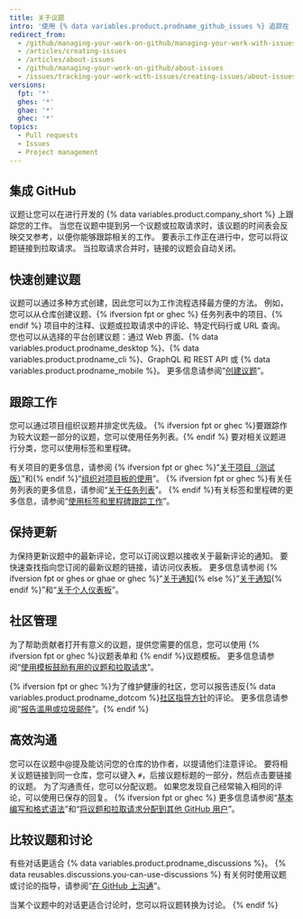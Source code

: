 ```yaml
---
title: 关于议题
intro: '使用 {% data variables.product.prodname_github_issues %} 追踪在 {% data variables.product.company_short %} 上的想法、反馈、任务或缺陷。'
redirect_from:
  - /github/managing-your-work-on-github/managing-your-work-with-issues-and-pull-requests/about-issues
  - /articles/creating-issues
  - /articles/about-issues
  - /github/managing-your-work-on-github/about-issues
  - /issues/tracking-your-work-with-issues/creating-issues/about-issues
versions:
  fpt: '*'
  ghes: '*'
  ghae: '*'
  ghec: '*'
topics:
  - Pull requests
  - Issues
  - Project management
---
```


## 集成 GitHub

议题让您可以在进行开发的 {% data variables.product.company_short %} 上跟踪您的工作。 当您在议题中提到另一个议题或拉取请求时，该议题的时间表会反映交叉参考，以便你能够跟踪相关的工作。 要表示工作正在进行中，您可以将议题链接到拉取请求。 当拉取请求合并时，链接的议题会自动关闭。

## 快速创建议题

议题可以通过多种方式创建，因此您可以为工作流程选择最方便的方法。 例如，您可以从仓库创建议题、{% ifversion fpt or ghec %} 任务列表中的项目、{% endif %} 项目中的注释、议题或拉取请求中的评论、特定代码行或 URL 查询。 您也可以从选择的平台创建议题：通过 Web 界面、{% data variables.product.prodname_desktop %}、{% data variables.product.prodname_cli %}、GraphQL 和 REST API 或 {% data variables.product.prodname_mobile %}。 更多信息请参阅“[创建议题](/issues/tracking-your-work-with-issues/creating-issues/creating-an-issue)”。

## 跟踪工作

您可以通过项目组织议题并排定优先级。 {% ifversion fpt or ghec %}要跟踪作为较大议题一部分的议题，您可以使用任务列表。{% endif %} 要对相关议题进行分类，您可以使用标签和里程碑。

有关项目的更多信息，请参阅 {% ifversion fpt or ghec %}“[关于项目（测试版）](/issues/trying-out-the-new-projects-experience/about-projects)”和{% endif %}“[组织对项目板的使用](/issues/organizing-your-work-with-project-boards)”。 {% ifversion fpt or ghec %}有关任务列表的更多信息，请参阅“[关于任务列表](/issues/tracking-your-work-with-issues/creating-issues/about-task-lists)”。 {% endif %}有关标签和里程碑的更多信息，请参阅“[使用标签和里程碑跟踪工作](/issues/using-labels-and-milestones-to-track-work)”。

## 保持更新

为保持更新议题中的最新评论，您可以订阅议题以接收关于最新评论的通知。 要快速查找指向您订阅的最新议题的链接，请访问仪表板。 更多信息请参阅 {% ifversion fpt or ghes or ghae or ghec %}“[关于通知](/github/managing-subscriptions-and-notifications-on-github/about-notifications){% else %}”[关于通知](/github/receiving-notifications-about-activity-on-github/about-notifications){% endif %}”和“[关于个人仪表板](/articles/about-your-personal-dashboard)”。

## 社区管理

为了帮助贡献者打开有意义的议题，提供您需要的信息，您可以使用 {% ifversion fpt or ghec %}议题表单和 {% endif %}议题模板。 更多信息请参阅“[使用模板鼓励有用的议题和拉取请求](/communities/using-templates-to-encourage-useful-issues-and-pull-requests)”。

{% ifversion fpt or ghec %}为了维护健康的社区，您可以报告违反{% data variables.product.prodname_dotcom %}[社区指导方针](/free-pro-team@latest/github/site-policy/github-community-guidelines)的评论。 更多信息请参阅“[报告滥用或垃圾邮件](/communities/maintaining-your-safety-on-github/reporting-abuse-or-spam)”。{% endif %}

## 高效沟通

您可以在议题中@提及能访问您的仓库的协作者，以提请他们注意评论。 要将相关议题链接到同一仓库，您可以键入 `#`，后接议题标题的一部分，然后点击要链接的议题。 为了沟通责任，您可以分配议题。 如果您发现自己经常输入相同的评论，可以使用已保存的回复。
{% ifversion fpt or ghec %} 更多信息请参阅“[基本编写和格式语法](/get-started/writing-on-github/getting-started-with-writing-and-formatting-on-github/basic-writing-and-formatting-syntax)”和“[将议题和拉取请求分配到其他 GitHub 用户](/issues/tracking-your-work-with-issues/assigning-issues-and-pull-requests-to-other-github-users)”。

## 比较议题和讨论

有些对话更适合 {% data variables.product.prodname_discussions %}。 {% data reusables.discussions.you-can-use-discussions %} 有关何时使用议题或讨论的指导，请参阅“[在 GitHub 上沟通](/github/getting-started-with-github/quickstart/communicating-on-github)”。

当某个议题中的对话更适合讨论时，您可以将议题转换为讨论。
{% endif %}
